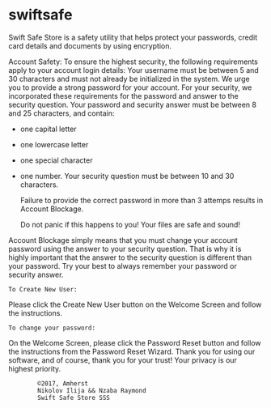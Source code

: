 # swiftsafe

Swift Safe Store is a safety utility that helps protect your passwords, credit card details and documents by using encryption.

Account Safety:
To ensure the highest security, the following requirements apply to your account login details:
Your username must be between 5 and 30 characters and must not already be initialized in the system. We urge you to provide a strong password for your account. For your security, we incorporated these requirements for the password and answer to the security question. Your password and security answer must be between 8 and 25 characters, and contain:
 - one capital letter
 - one lowercase letter
 - one special character
 - one number.
Your security question must be between 10 and 30 characters.

	Failure to provide the correct password in more than 3 attemps results in Account Blockage. 
		
	Do not panic if this happens to you! Your files are safe and sound!

Account Blockage simply means that you must change your account password using the answer to your security question. That is why it is highly important that the answer to the security question is different than your password. Try your best to always remember your password or security answer. 

	To Create New User:
Please click the Create New User button on the Welcome Screen and follow the instructions.

	To change your password:
On the Welcome Screen, please click the Password Reset button and follow the instructions from the Password Reset Wizard.
	Thank you for using our software, and of course, thank you for your trust! Your privacy is our highest priority.

			©2017, Amherst
			Nikolov Ilija && Nzaba Raymond 
			Swift Safe Store SSS

